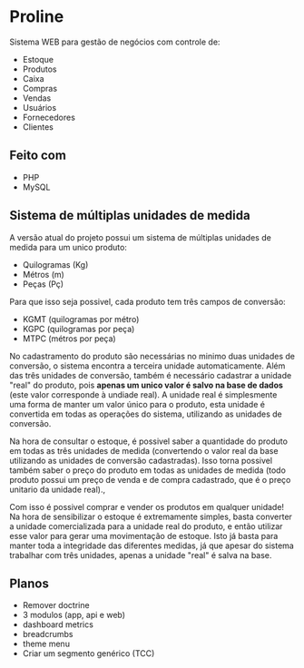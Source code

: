 # Proline
Sistema WEB para gestão de negócios com controle de:
* Estoque
* Produtos
* Caixa
* Compras
* Vendas
* Usuários
* Fornecedores
* Clientes

## Feito com
* PHP
* MySQL

## Sistema de múltiplas unidades de medida
A versão atual do projeto possui um sistema de múltiplas unidades de medida para um unico produto:
* Quilogramas (Kg)
* Métros (m)
* Peças (Pç)

Para que isso seja possivel, cada produto tem três campos de conversão:
* KGMT (quilogramas por métro)
* KGPC (quilogramas por peça)
* MTPC (métros por peça)

No cadastramento do produto são necessárias no minimo duas unidades de conversão, o sistema encontra a terceira unidade automaticamente.
Além das três unidades de conversão, também é necessário cadastrar a unidade "real" do produto, pois **apenas um unico valor é salvo na base de dados** (este valor corresponde à undiade real).
A unidade real é simplesmente uma forma de manter um valor único para o produto, esta unidade é convertida em todas as operações do sistema, utilizando as unidades de conversão.

Na hora de consultar o estoque, é possivel saber a quantidade do produto em todas as três unidades de medida (convertendo o valor real da base utilizando as unidades de conversão cadastradas).
Isso torna possivel também saber o preço do produto em todas as unidades de medida (todo produto possui um preço de venda e de compra cadastrado, que é o preço unitario da unidade real).,

Com isso é possivel comprar e vender os produtos em qualquer unidade!
Na hora de sensibilizar o estoque é extremamente simples, basta converter a unidade comercializada para a unidade real do produto, e então utilizar esse valor para gerar uma movimentação de estoque.
Isto já basta para manter toda a integridade das diferentes medidas, já que apesar do sistema trabalhar com três unidades, apenas a unidade "real" é salva na base.

## Planos
* Remover doctrine
* 3 modulos (app, api e web)
* dashboard metrics
* breadcrumbs
* theme menu
* Criar um segmento genérico (TCC)
